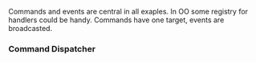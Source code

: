 Commands and events are central in all exaples. In OO some registry for handlers could be handy. Commands have one target, events are broadcasted.

### Command Dispatcher

<script src="https://gist.github.com/gregoryyoung/7677671.js"></script>

<script src="https://gist.github.com/perokvist/2310c6f7a2bc2c16b86332903e369899.js"></script>
